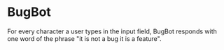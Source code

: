 # BugBot

For every character a user types in the input field, BugBot responds with one word of the phrase "it is not a bug it is a feature".
